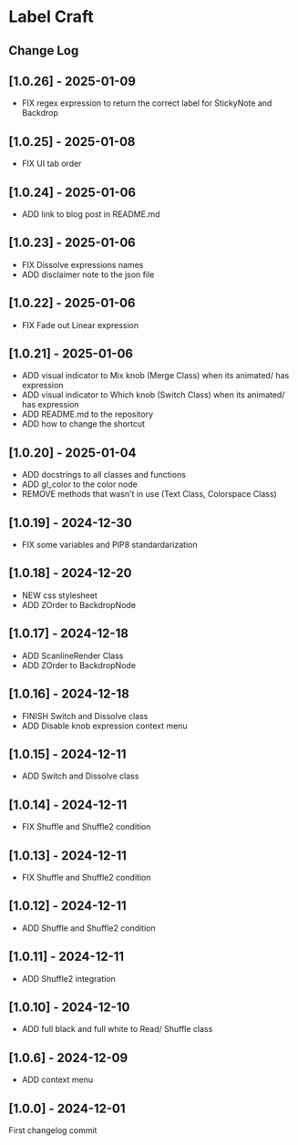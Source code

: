 # Label Craft
## Change Log

[comment]: <>  (2024-12-10 : YEAR-MONTH-DAY)

## [1.0.26] - 2025-01-09
+ FIX regex expression to return the correct label for StickyNote and Backdrop

## [1.0.25] - 2025-01-08
+ FIX UI tab order

## [1.0.24] - 2025-01-06
+ ADD link to blog post in README.md

## [1.0.23] - 2025-01-06
+ FIX Dissolve expressions names
+ ADD disclaimer note to the json file

## [1.0.22] - 2025-01-06
+ FIX Fade out Linear expression

## [1.0.21] - 2025-01-06
+ ADD visual indicator to Mix knob (Merge Class) when its animated/ has expression
+ ADD visual indicator to Which knob (Switch Class) when its animated/ has expression
+ ADD README.md to the repository
+ ADD how to change the shortcut

## [1.0.20] - 2025-01-04
+ ADD docstrings to all classes and functions
+ ADD gl_color to the color node
+ REMOVE methods that wasn't in use (Text Class, Colorspace Class)

## [1.0.19] - 2024-12-30
+ FIX some variables and PIP8 standardarization

## [1.0.18] - 2024-12-20
+ NEW css stylesheet
+ ADD ZOrder to BackdropNode

## [1.0.17] - 2024-12-18
+ ADD ScanlineRender Class
+ ADD ZOrder to BackdropNode

## [1.0.16] - 2024-12-18
+ FINISH Switch and Dissolve class
+ ADD Disable knob expression context menu

## [1.0.15] - 2024-12-11
+ ADD Switch and Dissolve class

## [1.0.14] - 2024-12-11
+ FIX Shuffle and Shuffle2 condition 

## [1.0.13] - 2024-12-11
+ FIX Shuffle and Shuffle2 condition 

## [1.0.12] - 2024-12-11
+ ADD Shuffle and Shuffle2 condition 

## [1.0.11] - 2024-12-11
+ ADD Shuffle2 integration

## [1.0.10] - 2024-12-10
+ ADD full black and full white to Read/ Shuffle class

## [1.0.6] - 2024-12-09
+ ADD context menu

## [1.0.0] - 2024-12-01
First changelog commit
